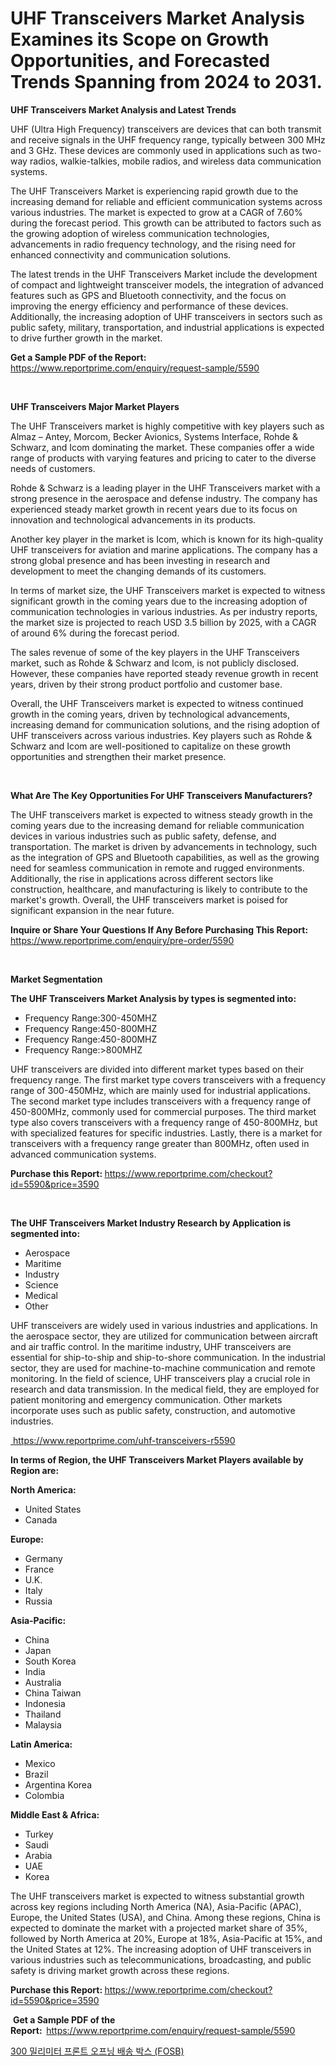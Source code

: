<p><h1>UHF Transceivers Market Analysis Examines its Scope on Growth Opportunities, and Forecasted Trends Spanning from 2024 to 2031.</h1></p><p><strong>UHF Transceivers Market Analysis and Latest Trends</strong></p>
<p><p>UHF (Ultra High Frequency) transceivers are devices that can both transmit and receive signals in the UHF frequency range, typically between 300 MHz and 3 GHz. These devices are commonly used in applications such as two-way radios, walkie-talkies, mobile radios, and wireless data communication systems.</p><p>The UHF Transceivers Market is experiencing rapid growth due to the increasing demand for reliable and efficient communication systems across various industries. The market is expected to grow at a CAGR of 7.60% during the forecast period. This growth can be attributed to factors such as the growing adoption of wireless communication technologies, advancements in radio frequency technology, and the rising need for enhanced connectivity and communication solutions.</p><p>The latest trends in the UHF Transceivers Market include the development of compact and lightweight transceiver models, the integration of advanced features such as GPS and Bluetooth connectivity, and the focus on improving the energy efficiency and performance of these devices. Additionally, the increasing adoption of UHF transceivers in sectors such as public safety, military, transportation, and industrial applications is expected to drive further growth in the market.</p></p>
<p><strong>Get a Sample PDF of the Report:&nbsp;</strong> <a href="https://www.reportprime.com/enquiry/request-sample/5590">https://www.reportprime.com/enquiry/request-sample/5590</a></p>
<p>&nbsp;</p>
<p><strong>UHF Transceivers Major Market Players</strong></p>
<p><p>The UHF Transceivers market is highly competitive with key players such as Almaz – Antey, Morcom, Becker Avionics, Systems Interface, Rohde & Schwarz, and Icom dominating the market. These companies offer a wide range of products with varying features and pricing to cater to the diverse needs of customers.</p><p>Rohde & Schwarz is a leading player in the UHF Transceivers market with a strong presence in the aerospace and defense industry. The company has experienced steady market growth in recent years due to its focus on innovation and technological advancements in its products.</p><p>Another key player in the market is Icom, which is known for its high-quality UHF transceivers for aviation and marine applications. The company has a strong global presence and has been investing in research and development to meet the changing demands of its customers.</p><p>In terms of market size, the UHF Transceivers market is expected to witness significant growth in the coming years due to the increasing adoption of communication technologies in various industries. As per industry reports, the market size is projected to reach USD 3.5 billion by 2025, with a CAGR of around 6% during the forecast period.</p><p>The sales revenue of some of the key players in the UHF Transceivers market, such as Rohde & Schwarz and Icom, is not publicly disclosed. However, these companies have reported steady revenue growth in recent years, driven by their strong product portfolio and customer base.</p><p>Overall, the UHF Transceivers market is expected to witness continued growth in the coming years, driven by technological advancements, increasing demand for communication solutions, and the rising adoption of UHF transceivers across various industries. Key players such as Rohde & Schwarz and Icom are well-positioned to capitalize on these growth opportunities and strengthen their market presence.</p></p>
<p>&nbsp;</p>
<p><strong>What Are The Key Opportunities For UHF Transceivers Manufacturers?</strong></p>
<p><p>The UHF transceivers market is expected to witness steady growth in the coming years due to the increasing demand for reliable communication devices in various industries such as public safety, defense, and transportation. The market is driven by advancements in technology, such as the integration of GPS and Bluetooth capabilities, as well as the growing need for seamless communication in remote and rugged environments. Additionally, the rise in applications across different sectors like construction, healthcare, and manufacturing is likely to contribute to the market's growth. Overall, the UHF transceivers market is poised for significant expansion in the near future.</p></p>
<p><strong>Inquire or Share Your Questions If Any Before Purchasing This Report:</strong> <a href="https://www.reportprime.com/enquiry/pre-order/5590">https://www.reportprime.com/enquiry/pre-order/5590</a></p>
<p>&nbsp;</p>
<p><strong>Market Segmentation</strong></p>
<p><strong>The UHF Transceivers Market Analysis by types is segmented into:</strong></p>
<p><ul><li>Frequency Range:300-450MHZ</li><li>Frequency Range:450-800MHZ</li><li>Frequency Range:450-800MHZ</li><li>Frequency Range:>800MHZ</li></ul></p>
<p><p>UHF transceivers are divided into different market types based on their frequency range. The first market type covers transceivers with a frequency range of 300-450MHz, which are mainly used for industrial applications. The second market type includes transceivers with a frequency range of 450-800MHz, commonly used for commercial purposes. The third market type also covers transceivers with a frequency range of 450-800MHz, but with specialized features for specific industries. Lastly, there is a market for transceivers with a frequency range greater than 800MHz, often used in advanced communication systems.</p></p>
<p><strong>Purchase this Report:&nbsp;</strong><a href="https://www.reportprime.com/checkout?id=5590&price=3590">https://www.reportprime.com/checkout?id=5590&price=3590</a></p>
<p>&nbsp;</p>
<p><strong>The UHF Transceivers Market Industry Research by Application is segmented into:</strong></p>
<p><ul><li>Aerospace</li><li>Maritime</li><li>Industry</li><li>Science</li><li>Medical</li><li>Other</li></ul></p>
<p><p>UHF transceivers are widely used in various industries and applications. In the aerospace sector, they are utilized for communication between aircraft and air traffic control. In the maritime industry, UHF transceivers are essential for ship-to-ship and ship-to-shore communication. In the industrial sector, they are used for machine-to-machine communication and remote monitoring. In the field of science, UHF transceivers play a crucial role in research and data transmission. In the medical field, they are employed for patient monitoring and emergency communication. Other markets incorporate uses such as public safety, construction, and automotive industries.</p></p>
<p><a href="https://www.reportprime.com/uhf-transceivers-r5590">&nbsp;https://www.reportprime.com/uhf-transceivers-r5590</a></p>
<p><strong>In terms of Region, the UHF Transceivers Market Players available by Region are:</strong></p>
<p>
    <p> <strong> North America: </strong>
        <ul>
            <li>United States</li>
            <li>Canada</li>
        </ul>
        </p> 
    <p> <strong> Europe: </strong>
        <ul>
            <li>Germany</li>
            <li>France</li>
            <li>U.K.</li>
            <li>Italy</li>
            <li>Russia</li>
        </ul>
        </p> 
    <p> <strong> Asia-Pacific: </strong>
        <ul>
            <li>China</li>
            <li>Japan</li>
            <li>South Korea</li>
            <li>India</li>
            <li>Australia</li>
            <li>China Taiwan</li>
            <li>Indonesia</li>
            <li>Thailand</li>
            <li>Malaysia</li>
        </ul>
        </p> 
    <p> <strong> Latin America: </strong>
        <ul>
            <li>Mexico</li>
            <li>Brazil</li>
            <li>Argentina Korea</li>
            <li>Colombia</li>
        </ul>
        </p> 
    <p> <strong> Middle East & Africa: </strong>
        <ul>
            <li>Turkey</li>
            <li>Saudi</li>
            <li>Arabia</li>
            <li>UAE</li>
            <li>Korea</li>
        </ul>
    </p>
    </p>
<p><p>The UHF transceivers market is expected to witness substantial growth across key regions including North America (NA), Asia-Pacific (APAC), Europe, the United States (USA), and China. Among these regions, China is expected to dominate the market with a projected market share of 35%, followed by North America at 20%, Europe at 18%, Asia-Pacific at 15%, and the United States at 12%. The increasing adoption of UHF transceivers in various industries such as telecommunications, broadcasting, and public safety is driving market growth across these regions.</p></p>
<p><strong>Purchase this Report: </strong><a href="https://www.reportprime.com/checkout?id=5590&price=3590">https://www.reportprime.com/checkout?id=5590&price=3590</a></p>
<p>&nbsp;<strong>Get a Sample PDF of the Report:&nbsp;&nbsp;</strong><a href="https://www.reportprime.com/enquiry/request-sample/5590">https://www.reportprime.com/enquiry/request-sample/5590</a></p>
<p><strong></strong></p>
<p><p><a href="https://github.com/vss5505pa7z1p/Market-Research-Report-List-4/blob/main/3021173104563.md">300 밀리미터 프론트 오프닝 배송 박스 (FOSB)</a></p></p>